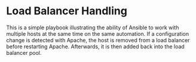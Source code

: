 # Load Balancer Handling

This is a simple playbook illustrating the ability of Ansible to work with multiple hosts at the same time on the same automation. If a configuration change is detected with Apache, the host is removed from a load balancer before restarting Apache. Afterwards, it is then added back into the load balancer pool.
